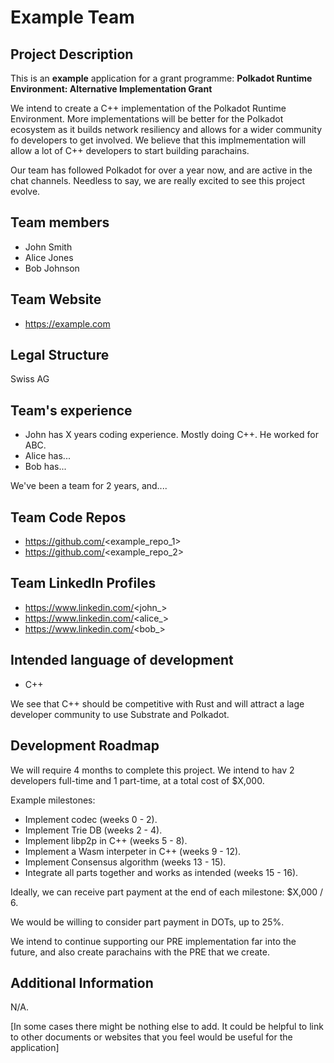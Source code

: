 # Example Team

## Project Description
This is an **example** application for a grant programme: **Polkadot Runtime Environment: Alternative Implementation Grant**

We intend to create a C++ implementation of the Polkadot Runtime Environment. More implementations will be better for the Polkadot ecosystem as it builds network resiliency and allows for a wider community fo developers to get involved. We believe that this implmementation will allow a lot of C++ developers to start building parachains.

Our team has followed Polkadot for over a year now, and are active in the chat channels. Needless to say, we are really excited to see this project evolve.

## Team members
* John Smith
* Alice Jones
* Bob Johnson

## Team Website	
* https://example.com

## Legal Structure 
Swiss AG

## Team's experience
* John has X years coding experience. Mostly doing C++. He worked for ABC.
* Alice has...
* Bob has...

We've been a team for 2 years, and....

## Team Code Repos
* https://github.com/<example_repo_1>
* https://github.com/<example_repo_2>

## Team LinkedIn Profiles
* https://www.linkedin.com/<john_>
* https://www.linkedin.com/<alice_>
* https://www.linkedin.com/<bob_>

## Intended language of development
* C++

We see that C++ should be competitive with Rust and will attract a lage developer community to use Substrate and Polkadot.

## Development Roadmap
We will require 4 months to complete this project. We intend to hav 2 developers full-time and 1 part-time, at a total cost of $X,000.

Example milestones:
* Implement codec (weeks 0 - 2).
* Implement Trie DB (weeks 2 - 4).
* Implement libp2p in C++ (weeks 5 - 8).
* Implement a Wasm interpeter in C++ (weeks 9 - 12).
* Implement Consensus algorithm (weeks 13 - 15).
* Integrate all parts together and works as intended (weeks 15 - 16).

Ideally, we can receive part payment at the end of each milestone: $X,000 / 6.

We would be willing to consider part payment in DOTs, up to 25%.

We intend to continue supporting our PRE implementation far into the future, and also create parachains with the PRE that we create.



## Additional Information
N/A.



[In some cases there might be nothing else to add. It could be helpful to link to other documents or websites that you feel would be useful for the application]
